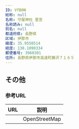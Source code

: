 ```yaml
---
ID: VfB0N
総称: null
名称: 守屋神社 里宮
名称読み: null
別名: null
都道府県: 長野県
区域: 伊那市
緯度: 35.9550514
経度: 138.1090334
郵便番号: 3960301
住所: 長野県伊那市高遠町藤沢７１６５
---
```


## その他

### 参考URL

| URL | 説明          |
| --- | ------------- |
|     | OpenStreetMap |
